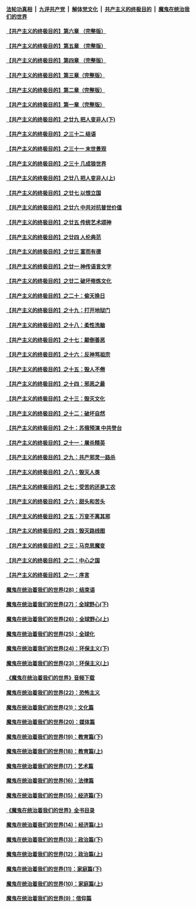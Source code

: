 ####  [法轮功真相](../../../../basic/blob/master/README.md?t=05281101) &nbsp;|&nbsp; [九评共产党](../../../../9ping.md/blob/master/README.md?t=05281101) &nbsp;|&nbsp; [解体党文化](../../../../jtdwh.md/blob/master/README.md?t=05281101)  &nbsp;|&nbsp; [共产主义的终极目的](../../../../gczydzjmd.md/blob/master/README.md?t=05281101) &nbsp;|&nbsp; [魔鬼在统治我们的世界](../../../../mgztzwmdsj.md/blob/master/README.md?t=05281101) 

#### [【共产主义的终极目的】第六章 （完整版）](../pages/nsc422/n11428913.md?t=05281101) 

#### [【共产主义的终极目的】第五章 （完整版）](../pages/nsc422/n11428912.md?t=05281101) 

#### [【共产主义的终极目的】第四章 （完整版）](../pages/nsc422/n11428907.md?t=05281101) 

#### [【共产主义的终极目的】第三章（完整版）](../pages/nsc422/n11428848.md?t=05281101) 

#### [【共产主义的终极目的】第二章（完整版）](../pages/nsc422/n11428831.md?t=05281101) 

#### [【共产主义的终极目的】第一章（完整版）](../pages/nsc422/n11417651.md?t=05281101) 

#### [【共产主义的终极目的】之廿九 把人变非人(下)](../pages/nsc422/n11344140.md?t=05281101) 

#### [【共产主义的终极目的】之三十二 结语](../pages/nsc422/n11360535.md?t=05281101) 

#### [【共产主义的终极目的】之三十一 末世景观](../pages/nsc422/n11351129.md?t=05281101) 

#### [【共产主义的终极目的】之三十 几成狼世界](../pages/nsc422/n11348280.md?t=05281101) 

#### [【共产主义的终极目的】之廿八 把人变非人(上)](../pages/nsc422/n11340492.md?t=05281101) 

#### [【共产主义的终极目的】之廿七 以恨立国](../pages/nsc422/n11336944.md?t=05281101) 

#### [【共产主义的终极目的】之廿六 中共对抗普世价值](../pages/nsc422/n11324785.md?t=05281101) 

#### [【共产主义的终极目的】之廿五 传统艺术颂神](../pages/nsc422/n11296396.md?t=05281101) 

#### [【共产主义的终极目的】之廿四 人伦典范](../pages/nsc422/n11296397.md?t=05281101) 

#### [【共产主义的终极目的】之廿三 富而有德](../pages/nsc422/n11283598.md?t=05281101) 

#### [【共产主义的终极目的】之廿一 神传语言文字](../pages/nsc422/n11263265.md?t=05281101) 

#### [【共产主义的终极目的】之廿二 破坏修炼文化](../pages/nsc422/n11245728.md?t=05281101) 

#### [【共产主义的终极目的】之二十：偷天换日](../pages/nsc422/n11238846.md?t=05281101) 

#### [【共产主义的终极目的】之十九：打开地狱门](../pages/nsc422/n11206376.md?t=05281101) 

#### [【共产主义的终极目的】之十八：柔性洗脑](../pages/nsc422/n11199994.md?t=05281101) 

#### [【共产主义的终极目的】之十七：颠倒善恶](../pages/nsc422/n11179782.md?t=05281101) 

#### [【共产主义的终极目的】之十六：反神骂祖宗](../pages/nsc422/n11166798.md?t=05281101) 

#### [【共产主义的终极目的】之十五：毁人不倦](../pages/nsc422/n11166792.md?t=05281101) 

#### [【共产主义的终极目的】之十四：邪恶之最](../pages/nsc422/n11150249.md?t=05281101) 

#### [【共产主义的终极目的】之十三：毁灭文化](../pages/nsc422/n11135227.md?t=05281101) 

#### [【共产主义的终极目的】之十二：破坏自然](../pages/nsc422/n11135214.md?t=05281101) 

#### [【共产主义的终极目的】之十：苏俄预演 中共登台](../pages/nsc422/n11118424.md?t=05281101) 

#### [【共产主义的终极目的】之十一：屠杀精英](../pages/nsc422/n11118442.md?t=05281101) 

#### [【共产主义的终极目的】之九：共产邪灵一路杀](../pages/nsc422/n11114139.md?t=05281101) 

#### [【共产主义的终极目的】之八：毁灭人类](../pages/nsc422/n11108503.md?t=05281101) 

#### [【共产主义的终极目的】之七：受苦的还是工农](../pages/nsc422/n11101809.md?t=05281101) 

#### [【共产主义的终极目的】之六：甜头和苦头](../pages/nsc422/n11096971.md?t=05281101) 

#### [【共产主义的终极目的】之五：万变不离其邪](../pages/nsc422/n11091285.md?t=05281101) 

#### [【共产主义的终极目的】之四：毁灭路线图](../pages/nsc422/n11086284.md?t=05281101) 

#### [【共产主义的终极目的】之三：马克思魔变](../pages/nsc422/n11061941.md?t=05281101) 

#### [【共产主义的终极目的】之二：中心之国](../pages/nsc422/n11047728.md?t=05281101) 

#### [【共产主义的终极目的】之一：序言](../pages/nsc422/n11086077.md?t=05281101) 

#### [魔鬼在统治着我们的世界(28)：结束语](../pages/nsc422/n10936246.md?t=05281101) 

#### [魔鬼在统治着我们的世界(27)：全球野心(下)](../pages/nsc422/n10928319.md?t=05281101) 

#### [魔鬼在统治着我们的世界(26)：全球野心(上)](../pages/nsc422/n10900318.md?t=05281101) 

#### [魔鬼在统治着我们的世界(25)：全球化](../pages/nsc422/n10788205.md?t=05281101) 

#### [魔鬼在统治着我们的世界(24)：环保主义(下)](../pages/nsc422/n10695307.md?t=05281101) 

#### [魔鬼在统治着我们的世界(23)：环保主义(上)](../pages/nsc422/n10688613.md?t=05281101) 

#### [《魔鬼在统治着我们的世界》音频下载](../pages/nsc422/n10635553.md?t=05281101) 

#### [魔鬼在统治着我们的世界(22)：恐怖主义](../pages/nsc422/n10614727.md?t=05281101) 

#### [魔鬼在统治着我们的世界(21)：文化篇](../pages/nsc422/n10597706.md?t=05281101) 

#### [魔鬼在统治着我们的世界(20)：媒体篇](../pages/nsc422/n10586579.md?t=05281101) 

#### [魔鬼在统治着我们的世界(19)：教育篇(下)](../pages/nsc422/n10564808.md?t=05281101) 

#### [魔鬼在统治着我们的世界(18)：教育篇(上)](../pages/nsc422/n10526970.md?t=05281101) 

#### [魔鬼在统治着我们的世界(17)：艺术篇](../pages/nsc422/n10499093.md?t=05281101) 

#### [魔鬼在统治着我们的世界(16)：法律篇](../pages/nsc422/n10485969.md?t=05281101) 

#### [魔鬼在统治着我们的世界(15)：经济篇(下)](../pages/nsc422/n10469975.md?t=05281101) 

#### [《魔鬼在统治着我们的世界》全书目录](../pages/nsc422/n10464261.md?t=05281101) 

#### [魔鬼在统治着我们的世界(14)：经济篇(上)](../pages/nsc422/n10457370.md?t=05281101) 

#### [魔鬼在统治着我们的世界(13)：政治篇(下)](../pages/nsc422/n10448270.md?t=05281101) 

#### [魔鬼在统治着我们的世界(12)：政治篇(上)](../pages/nsc422/n10444576.md?t=05281101) 

#### [魔鬼在统治着我们的世界(11)：家庭篇(下)](../pages/nsc422/n10440961.md?t=05281101) 

#### [魔鬼在统治着我们的世界(10)：家庭篇(上)](../pages/nsc422/n10435448.md?t=05281101) 

#### [魔鬼在统治着我们的世界(9)：信仰篇](../pages/nsc422/n10432159.md?t=05281101) 

